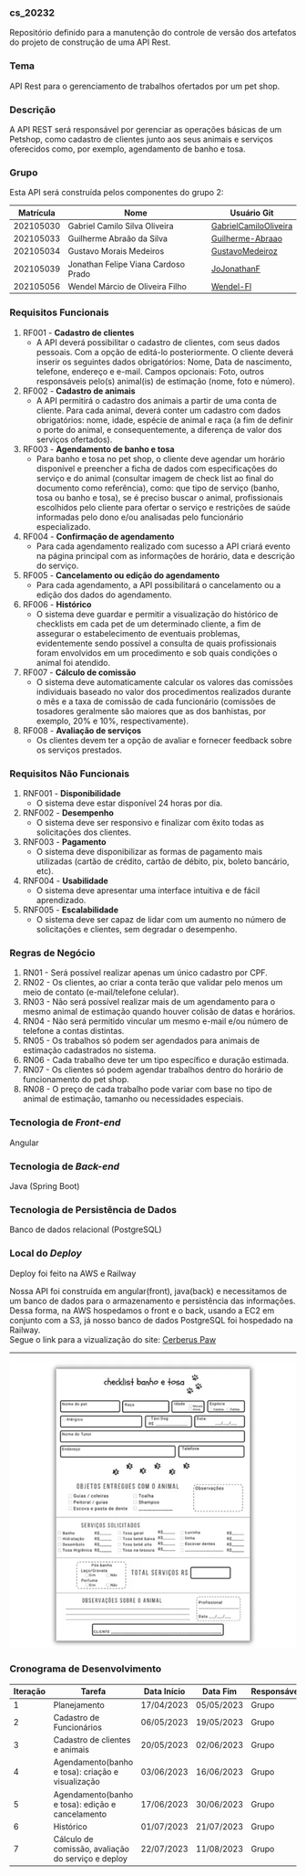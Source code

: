 ### cs_20232
Repositório definido para a manutenção do controle de versão dos artefatos do projeto de construção de uma API Rest.

### Tema
API Rest para o gerenciamento de trabalhos ofertados por um pet shop.

### Descrição
A API REST será responsável por gerenciar as operações básicas de um Petshop, como cadastro de clientes junto aos seus animais e serviços oferecidos como, por exemplo, agendamento de banho e tosa.

### Grupo
Esta API será construída pelos componentes do grupo 2:

|Matrícula|Nome|Usuário Git|
|---|---|---|
|202105030|Gabriel Camilo Silva Oliveira|[GabrielCamiloOliveira](https://github.com/GabrielCamiloOliveira)|
|202105033|Guilherme Abraão da Silva|[Guilherme-Abraao](https://github.com/Guilherme-Abraao)|
|202105034|Gustavo Morais Medeiros|[GustavoMedeiroz](https://github.com/GustavoMedeiroz)|
|202105039|Jonathan Felipe Viana Cardoso Prado|[JoJonathanF](https://github.com/JoJonathanF)|
|202105056|Wendel Márcio de Oliveira Filho|[Wendel-Fl](https://github.com/Wendel-Fl)|

### Requisitos Funcionais
1. RF001 - **Cadastro de clientes**
   - A API deverá possibilitar o cadastro de clientes, com seus dados pessoais. Com a opção de editá-lo posteriormente. O cliente deverá inserir os seguintes dados obrigatórios: Nome, Data de nascimento, telefone, endereço e e-mail. Campos opcionais: Foto, outros responsáveis pelo(s) animal(is) de estimação (nome, foto e número).
2. RF002 - **Cadastro de animais**
   - A API permitirá o cadastro dos animais a partir de uma conta de cliente. Para cada animal, deverá conter um cadastro com dados obrigatórios: nome, idade, espécie de animal e raça (a fim de definir o porte do animal, e consequentemente, a diferença de valor dos serviços ofertados).
3. RF003 - **Agendamento de banho e tosa**
   - Para banho e tosa no pet shop, o cliente deve agendar um horário disponível e preencher a ficha de dados com especificações do serviço e do animal (consultar imagem de check list ao final do documento como referência), como: que tipo de serviço (banho, tosa ou banho e tosa), se é preciso buscar o animal, profissionais escolhidos pelo cliente para ofertar o serviço e restrições de saúde informadas pelo dono e/ou analisadas pelo funcionário especializado.
4. RF004 - **Confirmação de agendamento**
   - Para cada agendamento realizado com sucesso a API criará evento na página principal com as informações de horário, data e descrição do serviço.
5. RF005 - **Cancelamento ou edição do agendamento**
   - Para cada agendamento, a API possibilitará o cancelamento ou a edição dos dados do agendamento.
6. RF006 - **Histórico**
   - O sistema deve guardar e permitir a visualização do histórico de checklists em cada pet de um determinado cliente, a fim de assegurar o estabelecimento de eventuais problemas, evidentemente sendo possível a consulta de quais profissionais foram envolvidos em um procedimento e sob quais condições o animal foi atendido.
7. RF007 - **Cálculo de comissão**
   - O sistema deve automaticamente calcular os valores das comissões individuais baseado no valor dos procedimentos realizados durante o mês e a taxa de comissão de cada funcionário (comissões de tosadores geralmente são maiores que as dos banhistas, por exemplo, 20% e 10%, respectivamente).
8. RF008 - **Avaliação de serviços**
   - Os clientes devem ter a opção de avaliar e fornecer feedback sobre os serviços prestados.


### Requisitos Não Funcionais
1. RNF001 - **Disponibilidade**
   -  O sistema deve estar disponível 24 horas por dia.
2. RNF002 - **Desempenho**
   - O sistema deve ser responsivo e finalizar com êxito todas as solicitações dos clientes.
3. RNF003 - **Pagamento**
   - O sistema deve disponibilizar as formas de pagamento mais utilizadas (cartão de crédito, cartão de débito, pix, boleto bancário, etc).
4. RNF004 - **Usabilidade**
   - O sistema deve apresentar uma interface intuitiva e de fácil aprendizado.
5. RNF005 - **Escalabilidade**
   - O sistema deve ser capaz de lidar com um aumento no número de solicitações e clientes, sem degradar o desempenho.

### Regras de Negócio
1. RN01 - Será possível realizar apenas um único cadastro por CPF.
2. RN02 - Os clientes, ao criar a conta terão que validar pelo menos um meio de contato (e-mail/telefone celular).
3. RN03 - Não será possível realizar mais de um agendamento para o mesmo animal de estimação quando houver colisão de datas e horários.
4. RN04 - Não será permitido vincular um mesmo e-mail e/ou número de telefone a contas distintas.
5. RN05 - Os trabalhos só podem ser agendados para animais de estimação cadastrados no sistema.
6. RN06 - Cada trabalho deve ter um tipo específico e duração estimada.
7. RN07 - Os clientes só podem agendar trabalhos dentro do horário de funcionamento do pet shop.
8. RN08 - O preço de cada trabalho pode variar com base no tipo de animal de estimação, tamanho ou necessidades especiais.

### Tecnologia de _Front-end_
Angular

### Tecnologia de _Back-end_
Java (Spring Boot)

### Tecnologia de Persistência de Dados
Banco de dados relacional (PostgreSQL)

### Local do _Deploy_
Deploy foi feito na AWS e Railway

Nossa API foi construída em angular(front), java(back) e necessitamos de um banco de dados para o armazenamento e persistência das informações. Dessa forma, na AWS hospedamos o front e o back, usando a EC2 em conjunto com a S3, já nosso banco de dados PostgreSQL foi hospedado na Railway.\
Segue o link para a vizualização do site: [Cerberus Paw](http://fpscs.s3-website-us-east-1.amazonaws.com/)
____

![Checklist banho e tosa](./imagens/checklist.png)

### Cronograma de Desenvolvimento

|Iteração|Tarefa|Data Início|Data Fim|Responsável|Situação|
|---|---|---|---|---|---|
|1|Planejamento|17/04/2023|05/05/2023|Grupo|Completa|
|2|Cadastro de Funcionários|06/05/2023|19/05/2023|Grupo|Completa|
|3|Cadastro de clientes e animais|20/05/2023|02/06/2023|Grupo|Programada|
|4|Agendamento(banho e tosa): criação e visualização|03/06/2023|16/06/2023|Grupo|Programada|
|5|Agendamento(banho e tosa): edição e cancelamento|17/06/2023|30/06/2023|Grupo|Programada|
|6|Histórico|01/07/2023|21/07/2023|Grupo|Programada|
|7|Cálculo de comissão, avaliação do serviço e deploy|22/07/2023|11/08/2023|Grupo|Programada| 
